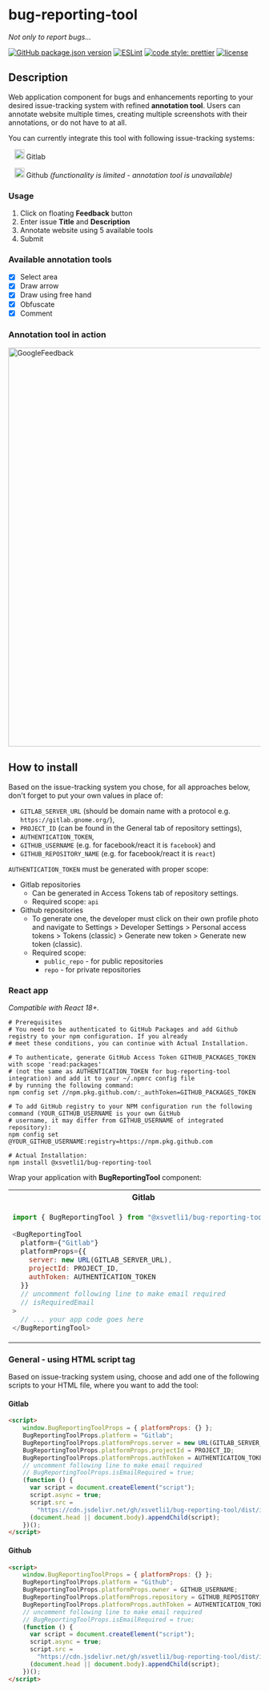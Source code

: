 # bug-reporting-tool
_Not only to report bugs..._

[![GitHub package.json version](https://img.shields.io/github/package-json/v/xsvetli1/bug-reporting-tool?color=blue)](https://github.com/xsvetli1/bug-reporting-tool/pkgs/npm/bug-reporting-tool)
[![ESLint](https://github.com/xsvetli1/bug-reporting-tool/actions/workflows/eslint.yml/badge.svg)](https://github.com/xsvetli1/bug-reporting-tool/actions/workflows/eslint.yml)
[![code style: prettier](https://img.shields.io/badge/code_style-prettier-ff69b4.svg?color=success)](https://github.com/prettier/prettier)
[![license](https://img.shields.io/github/license/xsvetli1/bug-reporting-tool?color=success)](https://github.com/xsvetli1/bug-reporting-tool/blob/main/LICENSE)
## Description

Web application component for bugs and enhancements reporting to your desired issue-tracking system with refined **annotation tool**.
Users can annotate website multiple times, creating multiple screenshots with their annotations, or do not have to at all.

You can currently integrate this tool with following issue-tracking systems:

&nbsp;&nbsp;&nbsp;<a href="https://gitlab.com/"><img src="https://cdn-icons-png.flaticon.com/512/5968/5968853.png" width="20px" height="20px"></a>
 Gitlab
 
&nbsp;&nbsp;&nbsp;<a href="https://github.com/"><img src="https://github.com/favicon.ico" width="20px" height="20px"></a>
Github _(functionality is limited - annotation tool is unavailable)_

### Usage
1. Click on floating **Feedback** button
1. Enter issue **Title** and **Description**
2. Annotate website using 5 available tools
3. Submit

### Available annotation tools
- [x] Select area
- [x] Draw arrow
- [x] Draw using free hand
- [x] Obfuscate
- [x] Comment

### Annotation tool in action
<img width="797" alt="GoogleFeedback" src="https://github.com/xsvetli1/bug-reporting-tool/assets/67949682/5e846c15-9e99-48a0-bceb-61e0f77a45ff">

## How to install

Based on the issue-tracking system you chose, for all approaches below, don't forget to put your own values in place of:
- `GITLAB_SERVER_URL` (should be domain name with a protocol e.g. `https://gitlab.gnome.org/`),
- `PROJECT_ID` (can be found in the General tab of repository settings),
- `AUTHENTICATION_TOKEN`,
- `GITHUB_USERNAME` (e.g. for facebook/react it is `facebook`) and
- `GITHUB_REPOSITORY_NAME` (e.g. for facebook/react it is `react`)

`AUTHENTICATION_TOKEN` must be generated with proper scope:
- Gitlab repositories
  - Can be generated in Access Tokens tab of repository settings.
  - Required scope: `api`
- Github repositories
  - To generate one, the developer must click on their own profile photo and navigate to Settings
        > Developer Settings > Personal access tokens > Tokens (classic) > Generate new token
        > Generate new token (classic).
  - Required scope:
    - `public_repo` - for public repositories
    - `repo` - for private repositories

### React app
_Compatible with React 18+._
```shell
# Prerequisites
# You need to be authenticated to GitHub Packages and add Github registry to your npm configuration. If you already
# meet these conditions, you can continue with Actual Installation.

# To authenticate, generate GitHub Access Token GITHUB_PACKAGES_TOKEN with scope 'read:packages'
# (not the same as AUTHENTICATION_TOKEN for bug-reporting-tool integration) and add it to your ~/.npmrc config file
# by running the following command:
npm config set //npm.pkg.github.com/:_authToken=GITHUB_PACKAGES_TOKEN

# To add GitHub registry to your NPM configuration run the following command (YOUR_GITHUB_USERNAME is your own GitHub
# username, it may differ from GITHUB_USERNAME of integrated repository):
npm config set @YOUR_GITHUB_USERNAME:registry=https://npm.pkg.github.com

# Actual Installation:
npm install @xsvetli1/bug-reporting-tool
```
Wrap your application with **BugReportingTool** component:
<table>
<tr>
<th> Gitlab </th>
<th> Github </th>
</tr>
<tr>
<td>

```javascript
import { BugReportingTool } from "@xsvetli1/bug-reporting-tool";
 
<BugReportingTool
  platform={"Gitlab"}
  platformProps={{
    server: new URL(GITLAB_SERVER_URL),
    projectId: PROJECT_ID,
    authToken: AUTHENTICATION_TOKEN
  }}
  // uncomment following line to make email required
  // isRequiredEmail
>
  // ... your app code goes here
</BugReportingTool>
```

</td>
<td>

```javascript
import { BugReportingTool } from "@xsvetli1/bug-reporting-tool";
 
<BugReportingTool
  platform={"Github"}
  platformProps={{
    owner: GITHUB_USERNAME,
    repository: GITHUB_REPOSITORY_NAME,
    authToken: AUTHENTICATION_TOKEN,
  }}
  // uncomment following line to make email required
  // isRequiredEmail
>
  // ... your app code goes here
</BugReportingTool>
```

</td>
</tr>
</table>

### General - using HTML script tag
Based on issue-tracking system using, choose and add one of the following scripts to your HTML file, where you want to add the tool:

#### Gitlab
```html
<script>
    window.BugReportingToolProps = { platformProps: {} };
    BugReportingToolProps.platform = "Gitlab";
    BugReportingToolProps.platformProps.server = new URL(GITLAB_SERVER_URL);
    BugReportingToolProps.platformProps.projectId = PROJECT_ID;
    BugReportingToolProps.platformProps.authToken = AUTHENTICATION_TOKEN;
    // uncomment following line to make email required
    // BugReportingToolProps.isEmailRequired = true;
    (function () {
      var script = document.createElement("script");
      script.async = true;
      script.src =
        "https://cdn.jsdelivr.net/gh/xsvetli1/bug-reporting-tool/dist/iife/index.js";
      (document.head || document.body).appendChild(script);
    })();
</script>
```

#### Github
```html
<script>
    window.BugReportingToolProps = { platformProps: {} };
    BugReportingToolProps.platform = "Github";
    BugReportingToolProps.platformProps.owner = GITHUB_USERNAME;
    BugReportingToolProps.platformProps.repository = GITHUB_REPOSITORY_NAME;
    BugReportingToolProps.platformProps.authToken = AUTHENTICATION_TOKEN;
    // uncomment following line to make email required
    // BugReportingToolProps.isEmailRequired = true;
    (function () {
      var script = document.createElement("script");
      script.async = true;
      script.src =
        "https://cdn.jsdelivr.net/gh/xsvetli1/bug-reporting-tool/dist/iife/index.js";
      (document.head || document.body).appendChild(script);
    })();
</script>
```
